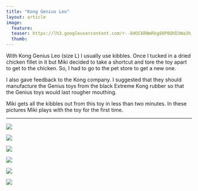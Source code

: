 ```yaml
---
title: "Kong Genius Leo"
layout: article
image:
  feature:
  teaser: https://lh3.googleusercontent.com/r--8dOC6RNmRkg88P0QhD3Wa3h_uXeNV4JhelwOqXWQ=w245
  thumb:
---
```


With Kong Genius Leo (size L) I usually use kibbles. Once I tucked in a dried chicken fillet in it but Miki decided to take a shortcut and tore the toy apart to get to the chicken. So, I had to go to the pet store to get a new one.

I also gave feedback to the Kong company. I suggested that they should manufacture the Genius toys from the black Extreme Kong rubber so that the Genius toys would last rougher mouthing.

Miki gets all the kibbles out from this toy in less than two minutes. In these pictures Miki plays with the toy for the first time.

---

[![](https://lh3.googleusercontent.com/DGSgHXcysGRVkzoV8mhMIIbV96QHcrw2TB1vk66RBVo=w800)](https://lh3.googleusercontent.com/DGSgHXcysGRVkzoV8mhMIIbV96QHcrw2TB1vk66RBVo=s0)

[![](https://lh3.googleusercontent.com/PrkrUntADSe-tKMCQSBcpvekE7ihjuzmiX0OaNbDWBc=w800)](https://lh3.googleusercontent.com/PrkrUntADSe-tKMCQSBcpvekE7ihjuzmiX0OaNbDWBc=s0)

[![](https://lh3.googleusercontent.com/z_LbhXD9ma-l-i9ZQ0juQlrFsKsNaIGw6-2ee8bQO3E=w800)](https://lh3.googleusercontent.com/z_LbhXD9ma-l-i9ZQ0juQlrFsKsNaIGw6-2ee8bQO3E=s0)

[![](https://lh3.googleusercontent.com/WTyMFjDGpgq-XjtSgWyZUT74yB9Hmo3EeOXuht-p994=w800)](https://lh3.googleusercontent.com/WTyMFjDGpgq-XjtSgWyZUT74yB9Hmo3EeOXuht-p994=s0)

[![](https://lh3.googleusercontent.com/wccYYyDWMvJQP2_Q1RjmlmuzwUJfUecTbwkXR0DMvXM=w800)](https://lh3.googleusercontent.com/wccYYyDWMvJQP2_Q1RjmlmuzwUJfUecTbwkXR0DMvXM=s0)

[![](https://lh3.googleusercontent.com/3t9Pdljq-ZPaQtWFsM6-NGDjZCFAvoX6YPJm3CdQG4A=w800)](https://lh3.googleusercontent.com/3t9Pdljq-ZPaQtWFsM6-NGDjZCFAvoX6YPJm3CdQG4A=s0)
